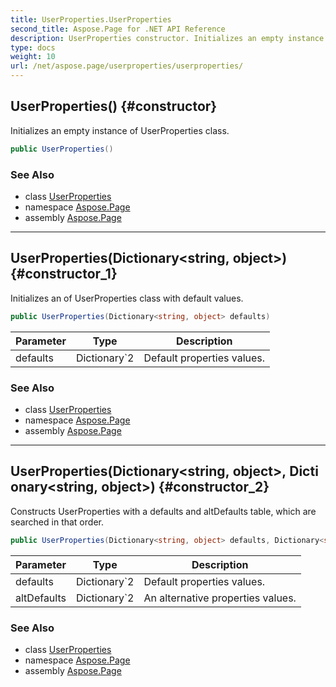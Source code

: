 ```yaml
---
title: UserProperties.UserProperties
second_title: Aspose.Page for .NET API Reference
description: UserProperties constructor. Initializes an empty instance of UserProperties class
type: docs
weight: 10
url: /net/aspose.page/userproperties/userproperties/
---
```

## UserProperties() {#constructor}

Initializes an empty instance of UserProperties class.

```csharp
public UserProperties()
```

### See Also

* class [UserProperties](../)
* namespace [Aspose.Page](../../userproperties/)
* assembly [Aspose.Page](../../../)

---

## UserProperties(Dictionary&lt;string, object&gt;) {#constructor_1}

Initializes an of UserProperties class with default values.

```csharp
public UserProperties(Dictionary<string, object> defaults)
```

| Parameter | Type | Description |
| --- | --- | --- |
| defaults | Dictionary`2 | Default properties values. |

### See Also

* class [UserProperties](../)
* namespace [Aspose.Page](../../userproperties/)
* assembly [Aspose.Page](../../../)

---

## UserProperties(Dictionary&lt;string, object&gt;, Dictionary&lt;string, object&gt;) {#constructor_2}

Constructs UserProperties with a defaults and altDefaults table, which are searched in that order.

```csharp
public UserProperties(Dictionary<string, object> defaults, Dictionary<string, object> altDefaults)
```

| Parameter | Type | Description |
| --- | --- | --- |
| defaults | Dictionary`2 | Default properties values. |
| altDefaults | Dictionary`2 | An alternative properties values. |

### See Also

* class [UserProperties](../)
* namespace [Aspose.Page](../../userproperties/)
* assembly [Aspose.Page](../../../)



